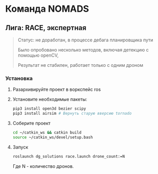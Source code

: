 # Команда NOMADS

## Лига: RACE, экспертная

> Статус: не доработан, в процессе дебага планировщика пути
>
> Было опробовано несколько методов, включая детекцию с помощью openCV,
>
> Результат не стабилен, работает только с одним дроном

### Установка

1. Разархивируйте проект в воркспейс ros

2. Установите необходимые пакеты:

    ```bash
    pip3 install open3d bezier scipy
    pip3 install airsim # Вернуть старую вверсию tornado
    ```

3. Соберите проект

    ```bash
    cd ~/catkin_ws && catkin build
    source ~/catkin_ws/devel/setup.bash
    ```

4. Запуск

    ```bash
    roslaunch dg_solutions race.launch drone_count:=N
    ```

    Где N - количество дронов.
